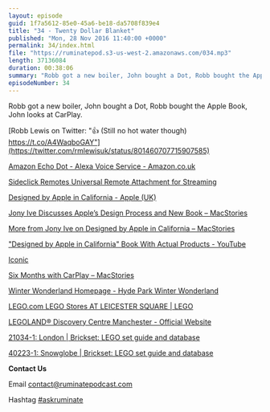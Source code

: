 ```yaml
---
layout: episode
guid: 1f7a5612-85e0-45a6-be18-da5708f839e4
title: "34 - Twenty Dollar Blanket"
published: "Mon, 28 Nov 2016 11:40:00 +0000"
permalink: 34/index.html
file: "https://ruminatepod.s3-us-west-2.amazonaws.com/034.mp3"
length: 37136084
duration: 00:38:06
summary: "Robb got a new boiler, John bought a Dot, Robb bought the Apple Book, John looks at CarPlay."
episodeNumber: 34
---
```


Robb got a new boiler, John bought a Dot, Robb bought the Apple Book, John looks at CarPlay.

[Robb Lewis on Twitter: "👍 (Still no hot water though) https://t.co/A4WaqboGAY"](https://twitter.com/rmlewisuk/status/801460707715907585)

[Amazon Echo Dot - Alexa Voice Service - Amazon.co.uk](https://www.amazon.co.uk/Amazon-Echo-Dot-Generation-Black/dp/B01DFKBL68)

[Sideclick Remotes Universal Remote Attachment for Streaming](https://www.sideclickremotes.com/)

[Designed by Apple in California - Apple (UK)](http://www.apple.com/uk/designed-by-apple/)

[Jony Ive Discusses Apple’s Design Process and New Book – MacStories](https://www.macstories.net/news/jony-ive-discusses-apples-design-process-and-new-book/)

[More from Jony Ive on Designed by Apple in California – MacStories](https://www.macstories.net/news/more-from-jony-ive-on-designed-by-apple-in-california/)

["Designed by Apple in California" Book With Actual Products - YouTube](https://www.youtube.com/watch?v=avj7mYRxVjo&feature=youtu.be)

[Iconic](http://iconicbook.com/)

[Six Months with CarPlay – MacStories](https://www.macstories.net/news/six-months-with-carplay/)

[Winter Wonderland Homepage - Hyde Park Winter Wonderland](http://hydeparkwinterwonderland.com/)

[LEGO.com LEGO Stores AT LEICESTER SQUARE | LEGO](https://www.lego.com/en-gb/stores/stores/uk/london-leicester-square)

[LEGOLAND® Discovery Centre Manchester - Official Website](https://www.legolanddiscoverycentre.co.uk/manchester/)

[21034-1: London | Brickset: LEGO set guide and database](http://brickset.com/sets/21034-1/London)

[40223-1: Snowglobe | Brickset: LEGO set guide and database](http://brickset.com/sets/40223-1)

**Contact Us**

Email [contact@ruminatepodcast.com](mailto:contact@ruminatepodcast.com)

Hashtag [#askruminate](https://twitter.com/search?q=askruminate)

